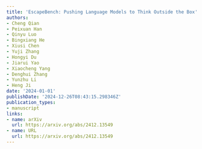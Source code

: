 ```yaml
---
title: 'EscapeBench: Pushing Language Models to Think Outside the Box'
authors:
- Cheng Qian
- Peixuan Han
- Qinyu Luo
- Bingxiang He
- Xiusi Chen
- Yuji Zhang
- Hongyi Du
- Jiarui Yao
- Xiaocheng Yang
- Denghui Zhang
- Yunzhu Li
- Heng Ji
date: '2024-01-01'
publishDate: '2024-12-26T08:43:15.298346Z'
publication_types:
- manuscript
links:
- name: arXiv
  url: https://arxiv.org/abs/2412.13549
- name: URL
  url: https://arxiv.org/abs/2412.13549
---
```

